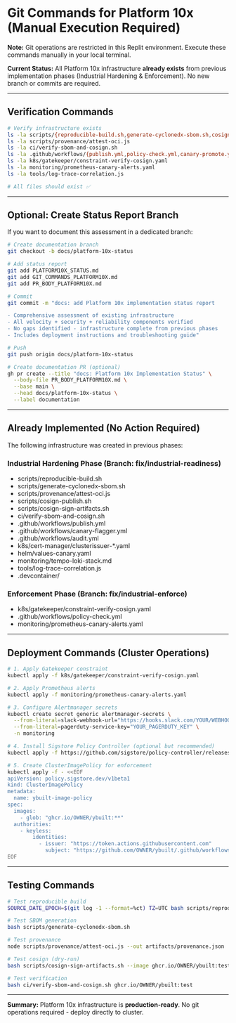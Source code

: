 # Git Commands for Platform 10x (Manual Execution Required)

**Note:** Git operations are restricted in this Replit environment. Execute these commands manually in your local terminal.

**Current Status:** All Platform 10x infrastructure **already exists** from previous implementation phases (Industrial Hardening & Enforcement). No new branch or commits are required.

---

## Verification Commands

```bash
# Verify infrastructure exists
ls -la scripts/{reproducible-build.sh,generate-cyclonedx-sbom.sh,cosign-sign-artifacts.sh}
ls -la scripts/provenance/attest-oci.js
ls -la ci/verify-sbom-and-cosign.sh
ls -la .github/workflows/{publish.yml,policy-check.yml,canary-promote.yml}
ls -la k8s/gatekeeper/constraint-verify-cosign.yaml
ls -la monitoring/prometheus-canary-alerts.yaml
ls -la tools/log-trace-correlation.js

# All files should exist ✅
```

---

## Optional: Create Status Report Branch

If you want to document this assessment in a dedicated branch:

```bash
# Create documentation branch
git checkout -b docs/platform-10x-status

# Add status report
git add PLATFORM10X_STATUS.md
git add GIT_COMMANDS_PLATFORM10X.md
git add PR_BODY_PLATFORM10X.md

# Commit
git commit -m "docs: add Platform 10x implementation status report

- Comprehensive assessment of existing infrastructure
- All velocity + security + reliability components verified
- No gaps identified - infrastructure complete from previous phases
- Includes deployment instructions and troubleshooting guide"

# Push
git push origin docs/platform-10x-status

# Create documentation PR (optional)
gh pr create --title "docs: Platform 10x Implementation Status" \
  --body-file PR_BODY_PLATFORM10X.md \
  --base main \
  --head docs/platform-10x-status \
  --label documentation
```

---

## Already Implemented (No Action Required)

The following infrastructure was created in previous phases:

### Industrial Hardening Phase (Branch: fix/industrial-readiness)
- scripts/reproducible-build.sh
- scripts/generate-cyclonedx-sbom.sh
- scripts/provenance/attest-oci.js
- scripts/cosign-publish.sh
- scripts/cosign-sign-artifacts.sh
- ci/verify-sbom-and-cosign.sh
- .github/workflows/publish.yml
- .github/workflows/canary-flagger.yml
- .github/workflows/audit.yml
- k8s/cert-manager/clusterissuer-*.yaml
- helm/values-canary.yaml
- monitoring/tempo-loki-stack.md
- tools/log-trace-correlation.js
- .devcontainer/

### Enforcement Phase (Branch: fix/industrial-enforce)
- k8s/gatekeeper/constraint-verify-cosign.yaml
- .github/workflows/policy-check.yml
- monitoring/prometheus-canary-alerts.yaml

---

## Deployment Commands (Cluster Operations)

```bash
# 1. Apply Gatekeeper constraint
kubectl apply -f k8s/gatekeeper/constraint-verify-cosign.yaml

# 2. Apply Prometheus alerts
kubectl apply -f monitoring/prometheus-canary-alerts.yaml

# 3. Configure Alertmanager secrets
kubectl create secret generic alertmanager-secrets \
  --from-literal=slack-webhook-url="https://hooks.slack.com/YOUR/WEBHOOK" \
  --from-literal=pagerduty-service-key="YOUR_PAGERDUTY_KEY" \
  -n monitoring

# 4. Install Sigstore Policy Controller (optional but recommended)
kubectl apply -f https://github.com/sigstore/policy-controller/releases/latest/download/policy-controller.yaml

# 5. Create ClusterImagePolicy for enforcement
kubectl apply -f - <<EOF
apiVersion: policy.sigstore.dev/v1beta1
kind: ClusterImagePolicy
metadata:
  name: ybuilt-image-policy
spec:
  images:
    - glob: "ghcr.io/OWNER/ybuilt:**"
  authorities:
    - keyless:
        identities:
          - issuer: "https://token.actions.githubusercontent.com"
            subject: "https://github.com/OWNER/ybuilt/.github/workflows/publish.yml@refs/heads/main"
EOF
```

---

## Testing Commands

```bash
# Test reproducible build
SOURCE_DATE_EPOCH=$(git log -1 --format=%ct) TZ=UTC bash scripts/reproducible-build.sh

# Test SBOM generation
bash scripts/generate-cyclonedx-sbom.sh

# Test provenance
node scripts/provenance/attest-oci.js --out artifacts/provenance.json

# Test cosign (dry-run)
bash scripts/cosign-sign-artifacts.sh --image ghcr.io/OWNER/ybuilt:test --dry-run

# Test verification
bash ci/verify-sbom-and-cosign.sh ghcr.io/OWNER/ybuilt:test
```

---

**Summary:** Platform 10x infrastructure is **production-ready**. No git operations required - deploy directly to cluster.

